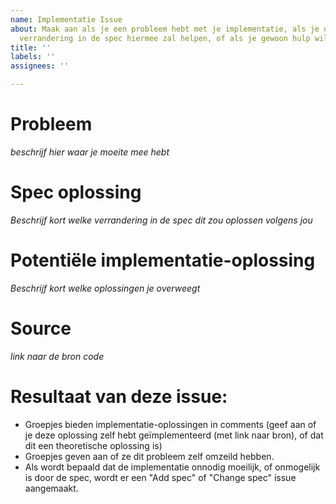 ```yaml
---
name: Implementatie Issue
about: Maak aan als je een probleem hebt met je implementatie, als je denkt dat een
  verrandering in de spec hiermee zal helpen, of als je gewoon hulp wilt hebben.
title: ''
labels: ''
assignees: ''

---
```


# Probleem
*beschrijf hier waar je moeite mee hebt*

# Spec oplossing
*Beschrijf kort welke verrandering in de spec dit zou oplossen volgens jou*

# Potentiële implementatie-oplossing
*Beschrijf kort welke oplossingen je overweegt*

# Source
*link naar de bron code*

# Resultaat van deze issue:
- Groepjes bieden implementatie-oplossingen in comments (geef aan of je deze oplossing zelf hebt geïmplementeerd (met link naar bron), of dat dit een theoretische oplossing is)
- Groepjes geven aan of ze dit probleem zelf omzeild hebben.
- Als wordt bepaald dat de implementatie onnodig moeilijk, of onmogelijk is door de spec, wordt er een "Add spec" of "Change spec" issue aangemaakt.

